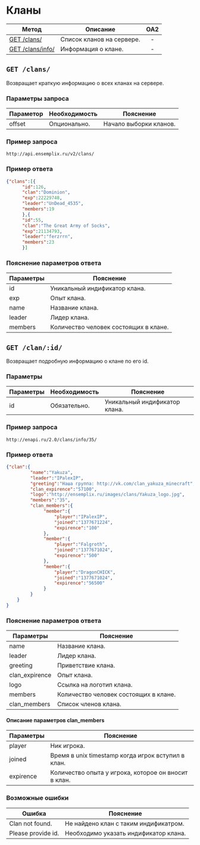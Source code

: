 Кланы
==========
| Метод | Описание | OA2 |
| ----- | -------- |:---:|
| [GET /clans/](clans.md#get-clans) | Список кланов на сервере. | - |
| [GET /clans/info/](clans.md#get-clan) | Информация о клане. | - |


## ``` GET /clans/ ``` 
Возвращает краткую информацию о всех кланах на сервере.

### Параметры запроса

| Параметор | Необходимость | Пояснение |
| --------- | ------------- | --------- |
| offset    | Опционально.  | Начало выборки кланов. |

### Пример запроса
``` 
http://api.ensemplix.ru/v2/clans/
```
### Пример ответа 
```json 
{"clans":[{
      "id":126,
      "clan":"Dominion",
      "exp":22229748,
      "leader":"UnDead_4535",
      "members":19
      },{
      "id":55,
      "clan":"The Great Army of Socks",
      "exp":21134793,
      "leader":"ferzrrn",
      "members":23
      }]
```
### Пояснение параметров ответа
| Параметры | Пояснение |
| --------- | --------- |
| id        | Уникальный индификатор клана. |
| exp       | Опыт клана. |
| name      | Название клана. |
| leader    | Лидер клана. |
| members   | Количество человек состоящих в клане. |

## ``` GET /clan/:id/ ``` 
Возвращает подробную информацию о клане по его id.

### Параметры

| Параметры | Необходимость | Пояснение |
| --------- | ------------- | --------- |
| id        | Обязательно.  | Уникальный индификатор клана. |

### Пример запроса
``` 
http://enapi.ru/2.0/clans/info/35/
```
### Пример ответа 
```json 
{"clan":{
         "name":"Yakuza",
         "leader":"IPalexIP",
         "greeting":"Наша группа: http://vk.com/clan_yakuza_minecraft",
         "clan_expirence":"57100",
         "logo":"http://ensemplix.ru/images/clans/Yakuza_logo.jpg",
         "members":"35",
         "clan_members":{
              "member":{
                  "player":"IPalexIP",
                  "joined":"1377671224",
                  "expirence":"100"
              },
              "member":{
                  "player":"Falgroth",
                  "joined":"1377671024",
                  "expirence":"500"
              },
              "member":{
                  "player":"DragonCHICK",
                  "joined":"1377671024",
                  "expirence":"56500"
              } 
         }
    }
}
```
### Пояснение параметров ответа
| Параметры | Пояснение |
| --------- | --------- |
| name      | Название клана. |
| leader    | Лидер клана. |
| greeting  | Приветствие клана. |
| clan_expirence  | Опыт клана. |
| logo      | Ссылка на логотип клана. |
| members   | Количество человек состоящих в клане. |
| clan_members | Список членов клана. |

#### Описание параметров clan_members

| Параметры | Пояснение |
| --------- | --------- |
| player    | Ник игрока. |
| joined    | Время в unix timestamp когда игрок вступил в клан. |
| expirence | Количество опыта у игрока, которое он вносит в клан. |

### Возможные ошибки
| Ошибка | Пояснение |
| ------ | --------- |
| Clan not found. | Не найдено клан с таким индификатром. |
| Please provide id. | Необходимо указать индификатор клана. |














